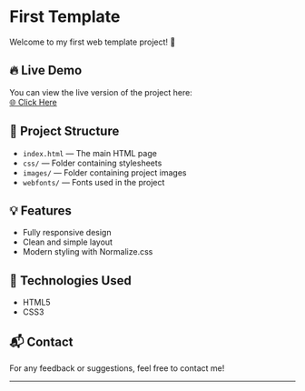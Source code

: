 # First Template

Welcome to my first web template project! 🎨

## 🔥 Live Demo
You can view the live version of the project here:  
[🌐 Click Here](https://reemprog.github.io/Templete_1/)

## 📂 Project Structure
- `index.html` — The main HTML page
- `css/` — Folder containing stylesheets
- `images/` — Folder containing project images
- `webfonts/` — Fonts used in the project

## 💡 Features
- Fully responsive design
- Clean and simple layout
- Modern styling with Normalize.css

## 🚀 Technologies Used
- HTML5
- CSS3

## 📬 Contact
For any feedback or suggestions, feel free to contact me!

---


